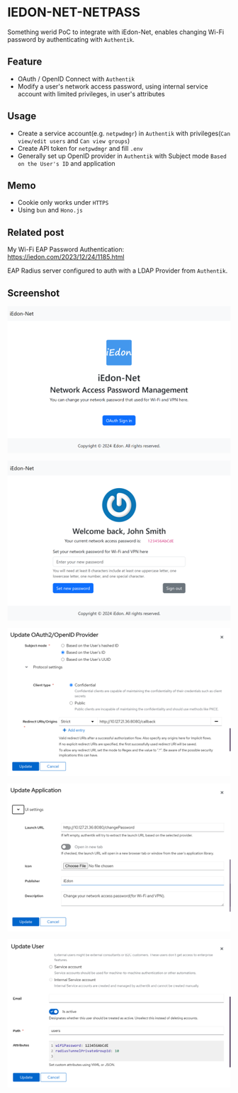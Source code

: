 # IEDON-NET-NETPASS

Something werid PoC to integrate with iEdon-Net, enables changing Wi-Fi password by authenticating with `Authentik`.

## Feature
- OAuth / OpenID Connect with `Authentik`
- Modify a user's network access password, using internal service account with limited privileges, in user's attributes

## Usage
- Create a service account(e.g. `netpwdmgr`) in `Authentik` with privileges(`Can view/edit users` and `Can view groups`)
- Create API token for `netpwdmgr` and fill `.env`
- Generally set up OpenID provider in `Authentik` with Subject mode `Based on the User's ID` and application

## Memo
- Cookie only works under `HTTPS`
- Using `bun` and `Hono.js`

## Related post

My Wi-Fi EAP Password Authentication: https://iedon.com/2023/12/24/1185.html

EAP Radius server configured to auth with a LDAP Provider from `Authentik`.

## Screenshot
![Login Page](./screenshots/1.png)

![Change Password Page](./screenshots/2.png)

![OIDC Configuration in Authentik](./screenshots/3.png)

![Application Configuration in Authentik](./screenshots/4.png)

![User Attributes changed in Authentik Directory](./screenshots/5.png)
